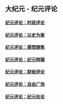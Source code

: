 ## 大纪元 - 纪元评论

#### [纪元评论：时政评论](indexes/nsc1025/README.md?02220330)
#### [纪元评论：以史为鉴](indexes/nsc1028/README.md?02220330)
#### [纪元评论：感悟随笔](indexes/nsc1035/README.md?02220330)
#### [纪元评论：纪元特稿](indexes/nsc424/README.md?02220330)
#### [纪元评论：财经评论](indexes/nsc1026/README.md?02220330)
#### [纪元评论：自由广场](indexes/nsc993/README.md?02220330)
#### [纪元评论：纪元社论](indexes/nsc422/README.md?02220330)

